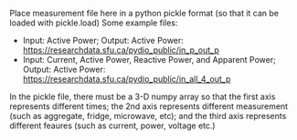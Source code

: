 Place measurement file here in a python pickle format (so that it can be loaded with pickle.load)
Some example files:

* Input: Active Power; Output: Active Power: https://researchdata.sfu.ca/pydio_public/in_p_out_p
* Input: Current, Active Power, Reactive Power, and Apparent Power; Output: Active Power: https://researchdata.sfu.ca/pydio_public/in_all_4_out_p

In the pickle file, there must be a 3-D numpy array so that the first axis represents different times; the 2nd axis represents different measurement (such as aggregate, fridge, microwave, etc); and the third axis represents different feaures (such as current, power, voltage etc.) 
